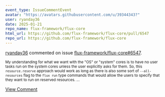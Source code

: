 ```yaml
---
event_type: IssueCommentEvent
avatar: "https://avatars.githubusercontent.com/u/39344343?"
user: ryanday36
date: 2025-01-21
repo_name: flux-framework/flux-core
html_url: https://github.com/flux-framework/flux-core/pull/6547
repo_url: https://github.com/flux-framework/flux-core
---
```


<a href='https://github.com/ryanday36' target='_blank'>ryanday36</a> commented on issue <a href='https://github.com/flux-framework/flux-core/pull/6547' target='_blank'>flux-framework/flux-core#6547</a>.

<small>My understanding for what we want with the "OS" or "system" cores is to have no user tasks run on the system cores unless the user explicitly asks for them. So, this `resource.reserve` approach would work as long as there is also some sort of `--all-resources` flag to the `flux run` type commands that would allow the users to specify that they want to run on reserved resources....</small>

<a href='https://github.com/flux-framework/flux-core/pull/6547' target='_blank'>View Comment</a>